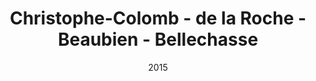 ---
date: '2015'
title: 'Christophe-Colomb - de la Roche - Beaubien - Bellechasse'
type: ruelle_verte
district: 'Rosemont'
position: { lng: -73.5997652225616, lat: 45.53762311145363 }
---